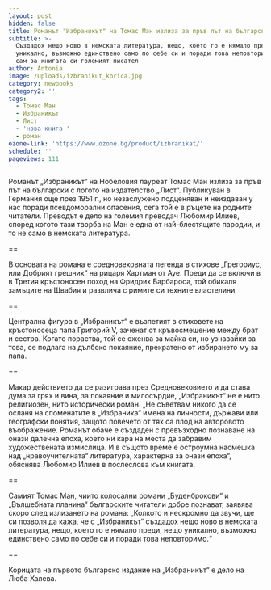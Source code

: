 ```yaml
---
layout: post
hidden: false
title: Романът "Избраникът" на Томас Ман излиза за пръв път на български
subtitle: >-
  Създадох нещо ново в немската литература, нещо, което го е нямало преди, нещо
  уникално, възможно единствено само по себе си и поради това неповторимо, казва
  сам за книгата си големият писател
author: Antonia
image: /Uploads/izbranikut_korica.jpg
category: newbooks
category2: ''
tags:
  - Томас Ман
  - Избраникът
  - Лист
  - 'нова книга '
  - роман
ozone-link: 'https://www.ozone.bg/product/izbranikat/'
schedule: ''
pageviews: 111
---
```

Романът „Избраникът“ на Нобеловия лауреат Томас Ман излиза за пръв път на български с логото на издателство „Лист“. Публикуван в Германия още през 1951 г., но незаслужено подценяван и неиздаван у нас поради псевдоморални опасения, сега той е в ръцете на родните читатели. Преводът е дело на големия преводач Любомир Илиев, според когото тази творба на Ман е една от най-блестящите пародии, и то не само в немската литература.

\==

В основата на романа е средновековната легенда в стихове „Грегориус, или Добрият грешник“ на рицаря Хартман от Ауе. Преди да се включи в в Третия кръстоносен поход на Фридрих Барбароса, той обикаля замъците на Швабия и развлича с римите си техните властелини.

\==

Централна фигура в „Избраникът“ е възпетият в стиховете на кръстоносеца папа Григорий V, заченат от кръвосмешение между брат и сестра. Когато пораства, той се оженва за майка си, но узнавайки за това, се подлага на дълбоко покаяние, прекратено от избирането му за папа.

\==

Макар действието да се разиграва през Средновековието и да става дума за грях и вина, за покаяние и милосърдие, „Избраникът“ не е нито религиозен, нито исторически роман. „Не съветвам никого да се осланя на споменатите в „Избраника“ имена на личности, държави или географски понятия, защото повечето от тях са плод на авторовото въображение. Романът обаче е създаден с превъзходно познаване на онази далечна епоха, което ни кара на места да забравим художествената измислица. И в същото време е остроумна насмешка над „нравоучителната“ литература, характерна за онази епоха“, обяснява Любомир Илиев в послеслова към книгата.

\==

Самият Томас Ман, чиито колосални романи „Буденброкови“ и „Вълшебната планина“ българските читатели добре познават, заявява скоро след излизането на романа: „Колкото и нескромно да звучи, ще си позволя да кажа, че с „Избраникът“ създадох нещо ново в немската литература, нещо, което го е нямало преди, нещо уникално, възможно единствено само по себе си и поради това неповторимо.“

\==

Корицата на първото българско издание на „Избраникът“ е дело на Люба Халева.